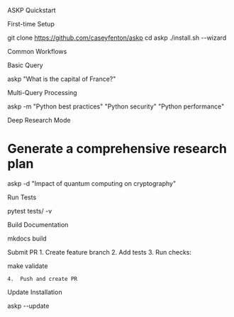 
ASKP Quickstart

First-time Setup

git clone https://github.com/caseyfenton/askp
cd askp
./install.sh --wizard

Common Workflows

Basic Query

askp "What is the capital of France?"

Multi-Query Processing

askp -m "Python best practices" "Python security" "Python performance"

Deep Research Mode

# Generate a comprehensive research plan
askp -d "Impact of quantum computing on cryptography"

Run Tests

pytest tests/ -v

Build Documentation

mkdocs build

Submit PR
	1.	Create feature branch
	2.	Add tests
	3.	Run checks:

make validate

	4.	Push and create PR

Update Installation

askp --update
